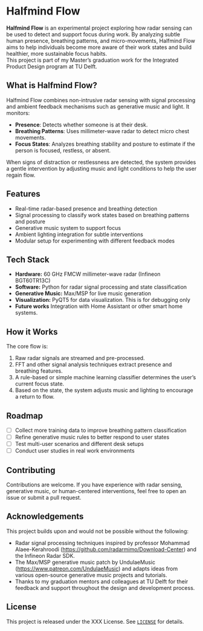 # Halfmind Flow

**Halfmind Flow** is an experimental project exploring how radar sensing can be used to detect and support focus during work. By analyzing subtle human presence, breathing patterns, and micro-movements, Halfmind Flow aims to help individuals become more aware of their work states and build healthier, more sustainable focus habits.  
This project is part of my Master’s graduation work for the Integrated Product Design program at TU Delft.

## What is Halfmind Flow?

Halfmind Flow combines non-intrusive radar sensing with signal processing and ambient feedback mechanisms such as generative music and light. It monitors:

- **Presence**: Detects whether someone is at their desk.
- **Breathing Patterns**: Uses millimeter-wave radar to detect micro chest movements.
- **Focus States**: Analyzes breathing stability and posture to estimate if the person is focused, restless, or absent.

When signs of distraction or restlessness are detected, the system provides a gentle intervention by adjusting music and light conditions to help the user regain flow.

## Features

- Real-time radar-based presence and breathing detection  
- Signal processing to classify work states based on breathing patterns and posture  
- Generative music system to support focus  
- Ambient lighting integration for subtle interventions  
- Modular setup for experimenting with different feedback modes

## Tech Stack

- **Hardware:** 60 GHz FMCW millimeter-wave radar (Infineon BGT60TR13C)
- **Software:** Python for radar signal processing and state classification
- **Generative Music:** Max/MSP for live music generation
- **Visualization:** PyQT5 for data visualization. This is for debugging only
- **Future works** Integration with Home Assistant or other smart home systems.

## How it Works

The core flow is:
1. Raw radar signals are streamed and pre-processed.
2. FFT and other signal analysis techniques extract presence and breathing features.
3. A rule-based or simple machine learning classifier determines the user’s current focus state.
4. Based on the state, the system adjusts music and lighting to encourage a return to flow.

## Roadmap

- [ ] Collect more training data to improve breathing pattern classification  
- [ ] Refine generative music rules to better respond to user states  
- [ ] Test multi-user scenarios and different desk setups  
- [ ] Conduct user studies in real work environments  

## Contributing

Contributions are welcome. If you have experience with radar sensing, generative music, or human-centered interventions, feel free to open an issue or submit a pull request.

## Acknowledgements

This project builds upon and would not be possible without the following:

- Radar signal processing techniques inspired by professor Mohammad Alaee-Kerahroodi (https://github.com/radarmimo/Download-Center) and the Infineon Radar SDK.
- The Max/MSP generative music patch by UndulaeMusic (https://www.patreon.com/UndulaeMusic) and adapts ideas from various open-source generative music projects and tutorials.
- Thanks to my graduation mentors and colleagues at TU Delft for their feedback and support throughout the design and development process.

## License

This project is released under the XXX License. See [`LICENSE`](./LICENSE) for details.